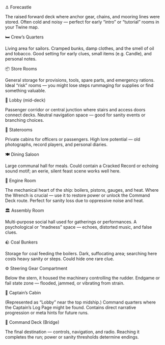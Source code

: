 ⚓ Forecastle

The raised forward deck where anchor gear, chains, and mooring lines were stored.
Often cold and noisy — perfect for early “intro” or “tutorial” rooms in your Twine map.

🛏️ Crew’s Quarters

Living area for sailors. Cramped bunks, damp clothes, and the smell of oil and tobacco.
Good setting for early clues, small items (e.g. Candle), and personal notes.

📦 Store Rooms

General storage for provisions, tools, spare parts, and emergency rations.
Ideal “risk” rooms — you might lose steps rummaging for supplies or find something valuable.

🧭 Lobby (mid-deck)

Passenger corridor or central junction where stairs and access doors connect decks.
Neutral navigation space — good for sanity events or branching choices.

🚪 Staterooms

Private cabins for officers or passengers.
High lore potential — old photographs, record players, and personal diaries.

🍽️ Dining Saloon

Large communal hall for meals.
Could contain a Cracked Record or echoing sound motif; an eerie, silent feast scene works well here.

🔧 Engine Room

The mechanical heart of the ship: boilers, pistons, gauges, and heat.
Where the Wrench is crucial — use it to restore power or unlock the Command Deck route.
Perfect for sanity loss due to oppressive noise and heat.

🏛️ Assembly Room

Multi-purpose social hall used for gatherings or performances.
A psychological or “madness” space — echoes, distorted music, and false clues.

🪨 Coal Bunkers

Storage for coal feeding the boilers.
Dark, suffocating area; searching here costs heavy sanity or steps. Could hide one rare clue.

⚙️ Steering Gear Compartment

Below the stern, it housed the machinery controlling the rudder.
Endgame or fail state zone — flooded, jammed, or vibrating from strain.

📜 Captain’s Cabin

(Represented as “Lobby” near the top midship.)
Command quarters where the Captain’s Log Page might be found.
Contains direct narrative progression or meta hints for future runs.

🧩 Command Deck (Bridge)

The final destination — controls, navigation, and radio.
Reaching it completes the run; power or sanity thresholds determine endings.